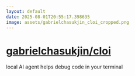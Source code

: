 ```yaml
---
layout: default
date: 2025-08-01T20:55:17.398635
image: assets/gabrielchasukjin_cloi_cropped.png
---
```


# [gabrielchasukjin/cloi](https://github.com/gabrielchasukjin/cloi)

local AI agent helps debug code in your terminal
